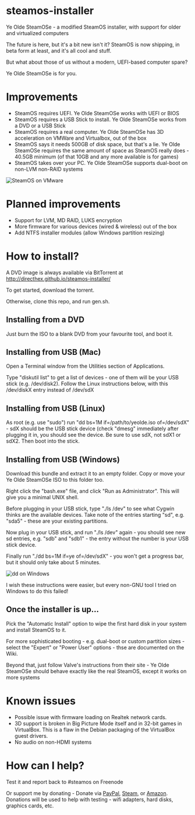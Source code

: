 steamos-installer
=================

Ye Olde SteamOSe - a modified SteamOS installer, with support for older and virtualized computers

The future is here, but it's a bit new isn't it?
SteamOS is now shipping, in beta form at least, and it's all cool and stuff.

But what about those of us without a modern, UEFI-based computer spare?

Ye Olde SteamOSe is for you.

Improvements
============
* SteamOS requires UEFI. Ye Olde SteamOSe works with UEFI or BIOS
* SteamOS requires a USB Stick to install. Ye Olde SteamOSe works from a DVD or a USB Stick
* SteamOS requires a real computer. Ye Olde SteamOSe has 3D acceleration on VMWare and Virtualbox, out of the box
* SteamOS says it needs 500GB of disk space, but that's a lie. Ye Olde SteamOSe requires the same amount of space as SteamOS really does - 40.5GB minimum (of that 10GB and any more available is for games)
* SteamOS takes over your PC. Ye Olde SteamOSe supports dual-boot on non-LVM non-RAID systems

![SteamOS on VMware](http://i.imgur.com/a3jnZ6r.png)

Planned improvements
====================
* Support for LVM, MD RAID, LUKS encryption
* More firmware for various devices (wired & wireless) out of the box
* Add NTFS installer modules (allow Windows partition resizing)

How to install?
===============
A DVD image is always available via BitTorrent at http://directhex.github.io/steamos-installer/

To get started, download the torrent.

Otherwise, clone this repo, and run gen.sh.

Installing from a DVD
---------------------
Just burn the ISO to a blank DVD from your favourite tool, and boot it.

Installing from USB (Mac)
-------------------------
Open a Terminal window from the Utilities section of Applications.

Type "diskutil list" to get a list of devices - one of them will be your USB stick (e.g. /dev/disk2). Follow the Linux instructions below, with this /dev/diskX entry instead of /dev/sdX

Installing from USB (Linux)
---------------------------
As root (e.g. use "sudo") run "dd bs=1M if=/path/to/yeolde.iso of=/dev/sdX" - sdX should be the USB stick device (check "dmesg" immediately after plugging it in, you should see the device. Be sure to use sdX, not sdX1 or sdX2. Then boot into the stick.

Installing from USB (Windows)
-----------------------------
Download this bundle and extract it to an empty folder. Copy or move your Ye Olde SteamOSe ISO to this folder too.

Right click the "bash.exe" file, and click "Run as Administrator". This will give you a minimal UNIX shell.

Before plugging in your USB stick, type "./ls /dev" to see what Cygwin thinks are the available devices. Take note of the entries starting "sd", e.g. "sda5" - these are your existing partitions.

Now plug in your USB stick, and run "./ls /dev" again - you should see new sd entries, e.g. "sdb" and "sdb1" - the entry without the number is your USB stick device.

Finally run "./dd bs=1M if=ye<TAB> of=/dev/sdX" - you won't get a progress bar, but it should only take about 5 minutes.

![dd on Windows](http://i.imgur.com/Vg4sJWM.png)

I wish these instructions were easier, but every non-GNU tool I tried on Windows to do this failed!

Once the installer is up...
---------------------------
Pick the "Automatic Install" option to wipe the first hard disk in your system and install SteamOS to it.

For more sophisticated booting - e.g. dual-boot or custom partition sizes - select the "Expert" or "Power User" options - thse are documented on the Wiki.

Beyond that, just follow Valve's instructions from their site - Ye Olde SteamOSe should behave exactly like the real SteamOS, except it works on more systems

Known issues
============
* Possible issue with firmware loading on Realtek network cards.
* 3D support is broken in Big Picture Mode itself and in 32-bit games in VirtualBox. This is a flaw in the Debian packaging of the VirtualBox guest drivers.
* No audio on non-HDMI systems

How can I help?
===============
Test it and report back to #steamos on Freenode

Or support me by donating - Donate via [PayPal](https://www.paypal.com/cgi-bin/webscr?cmd=_s-xclick&hosted_button_id=888397), [Steam](http://steamcommunity.com/id/directhex/wishlist), or [Amazon](http://www.amazon.co.uk/wishlist/LN9AGFCAGAHR). Donations will be used to help with testing - wifi adapters, hard disks, graphics cards, etc.

